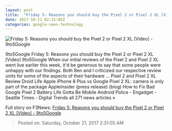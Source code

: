 ```yaml
---
layout: post
title:  "Friday 5: Reasons you should buy the Pixel 2 or Pixel 2 XL [Video] - 9to5Google"
date: 2017-10-21 02:31:05Z
categories: google-news-technology
---
```


![Friday 5: Reasons you should buy the Pixel 2 or Pixel 2 XL [Video] - 9to5Google](https://9to5google.files.wordpress.com/2017/10/google_pixel2_pixel2xl_3.jpg?quality=82&strip=all&w=1600)

9to5Google Friday 5: Reasons you should buy the Pixel 2 or Pixel 2 XL [Video] 9to5Google When our initial reviews of the Pixel 2 and Pixel 2 XL went live earlier this week, it'd be generous to say that some people were unhappy with our findings. Both Ben and I criticized our respective review units for some of the aspects of their hardware ... Pixel 2 and Pixel 2 XL Review Droid Life Apple iPhone 8 Plus vs Google Pixel 2 XL: camera is only part of the package AppleInsider (press release) (blog) How to Fix Bad Google Pixel 2 Battery Life Gotta Be Mobile Android Police - Engadget - Seattle Times - Digital Trends all 271 news articles »


Full story on F3News: [Friday 5: Reasons you should buy the Pixel 2 or Pixel 2 XL [Video] - 9to5Google](http://www.f3nws.com/n/sGtYJE)

> Posted on: Saturday, October 21, 2017 2:31:05 AM
